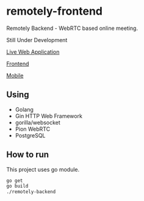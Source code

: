 # remotely-frontend

Remotely Backend - WebRTC based online meeting.

Still Under Development

[Live Web Application](https://remotely-sigma.vercel.app/)

[Frontend](https://github.com/jhalitaksoy/remotely-frontend)

[Mobile](https://github.com/jhalitaksoy/remotely_mobile)

## Using 

- Golang
- Gin HTTP Web Framework
- gorilla/websocket
- Pion WebRTC
- PostgreSQL

## How to run
This project uses go module.

```bash 
go get
go build
./remotely-backend
